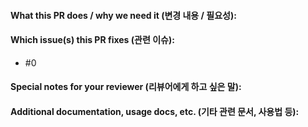 #### What this PR does / why we need it (변경 내용 / 필요성): 



#### Which issue(s) this PR fixes (관련 이슈):

- #0

#### Special notes for your reviewer (리뷰어에게 하고 싶은 말):



#### Additional documentation, usage docs, etc. (기타 관련 문서, 사용법 등):


